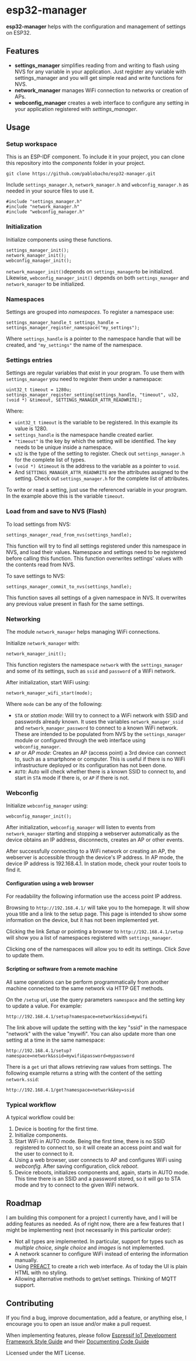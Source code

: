 # esp32-manager

**esp32-manager** helps with the configuration and management of settings on ESP32.

## Features

- **settings_manager** simplifies reading from and writing to flash using NVS for any variable in your application. Just register any variable with settings_manager and you will get simple read and write functions for NVS.
- **network_manager** manages WiFi connection to networks or creation of APs.
- **webconfig_manager** creates a web interface to configure any setting in your application registered with *settings_manager*.

## Usage

### Setup workspace

This is an ESP-IDF component. To include it in your project, you can clone this repository into the *components* folder in your project.

    git clone https://github.com/pablobacho/esp32-manager.git

Include `settings_manager.h`, `network_manager.h` and `webconfig_manager.h` as needed in your source files to use it.

    #include "settings_manager.h"
    #include "network_manager.h"
    #include "webconfig_manager.h"

### Initialization

Initialize components using these functions.

    settings_manager_init();
    network_manager_init();
    webconfig_manager_init();

`network_manager_init()`depends on `settings_manager`to be initialized. Likewise, `webconfig_manager_init()` depends on both `settings_manager` and `network_manager` to be initialized.

### Namespaces

Settings are grouped into *namespaces*. To register a namespace use:

    settings_manager_handle_t settings_handle = settings_manager_register_namespace("my_settings");

Where `settings_handle` is a pointer to the namespace handle that will be created, and `"my_settings"` the name of the namespace.

### Settings entries

Settings are regular variables that exist in your program. To use them with `settings_manager` you need to register them under a namespace:

    uint32_t timeout = 1280u;
    settings_manager_register_setting(settings_handle, "timeout", u32, (void *) &timeout, SETTINGS_MANAGER_ATTR_READWRITE);

Where:
- `uint32_t timeout` is the variable to be registered. In this example its value is 1280.
- `settings_handle` is the namespace handle created earlier.
- `"timeout"` is the key by which the setting will be identified. The key needs to be unique inside a namespace.
- `u32` is the type of the setting to register. Check out `settings_manager.h` for the complete list of types.
- `(void *) &timeout` is the address to the variable as a pointer to `void`.
- And `SETTINGS_MANAGER_ATTR_READWRITE` are the attributes assigned to the setting. Check out `settings_manager.h` for the complete list of attributes.

To write or read a setting, just use the referenced variable in your program. In the example above this is the variable `timeout`.

### Load from and save to NVS (Flash)

To load settings from NVS:

    settings_manager_read_from_nvs(settings_handle);

This function will try to find all settings registered under this namespace in NVS, and load their values. Namespace and settings need to be registered before calling this function. This function overwrites settings' values with the contents read from NVS.

To save settings to NVS:

    settings_manager_commit_to_nvs(settings_handle);

This function saves all settings of a given namespace in NVS. It overwrites any previous value present in flash for the same settings.

### Networking

The module `network_manager` helps managing WiFi connections.

Initialize `network_manager` with:

    network_manager_init();

This function registers the namespace `network` with the `settings_manager` and some of its settings, such as `ssid` and `password` of a WiFi network.

After initialization, start WiFi using:

    network_manager_wifi_start(mode);

Where `mode` can be any of the following:

- `STA` or *station mode*: Will try to connect to a WiFi network with SSID and passwords already known. It uses the variables `network_manager_ssid` and `network_manager_password` to connect to a known WiFi network. These are intended to be populated from NVS by the `settings_manager` module or configured through the web interface using `webconfig_manager`.
- `AP` or *AP mode*: Creates an AP (access point) a 3rd device can connect to, such as a smartphone or computer. This is useful if there is no WiFi infrastructure deployed or its configuration has not been done.
- `AUTO`: Auto will check whether there is a known SSID to connect to, and start in `STA` mode if there is, or `AP` if there is not.

### Webconfig

Initialize `webconfig_manager` using:

    webconfig_manager_init();

After initialization, `webconfig_manager` will listen to events from `network_manager` starting and stopping a webserver automatically as the device obtains an IP address, disconnects, creates an AP or other events.

After successfully connecting to a WiFi network or creating an AP, the webserver is accessible through the device's IP address. In AP mode, the device IP address is 192.168.4.1. In station mode, check your router tools to find it.

#### Configuration using a web browser

For readability the following information use the access point IP address.

Browsing to `http://192.168.4.1/` will take you to the homepage. It will show youa title and a link to the setup page. This page is intended to show some information on the device, but it has not been implemented yet.

Clicking the link *Setup* or pointing a browser to `http://192.168.4.1/setup` will show you a list of namespaces registered with `settings_manager`.

Clicking one of the namespaces will allow you to edit its settings. Click *Save* to update them.

#### Scripting or software from a remote machine

All same operations can be perform programmatically from another machine connected to the same network via HTTP GET methods.

On the `/setup` uri, use the query parameters `namespace` and the setting key to update a value. For example:

    http://192.168.4.1/setup?namespace=network&ssid=mywifi

The link above will update the setting with the key "ssid" in the namespace "network" with the value "mywifi". You can also update more than one setting at a time in the same namespace:

    http://192.168.4.1/setup?namespace=network&ssid=mywifi&password=mypassword

There is a `get` uri that allows retrieving raw values from settings. The following example returns a string with the content of the setting `network.ssid`:

    http://192.168.4.1/get?namespace=network&key=ssid

### Typical workflow

A typical workflow could be:

1. Device is booting for the first time.
2. Initialize components.
3. Start WiFi in AUTO mode. Being the first time, there is no SSID registered to connect to, so it will create an access point and wait for the user to connect to it.
4. Using a web browser, user connects to AP and configures WiFi using *webconfig*. After saving configuration, click *reboot*.
5. Device reboots, initializes components and, again, starts in AUTO mode. This time there is an SSID and a password stored, so it will go to STA mode and try to connect to the given WiFi network.

## Roadmap

I am building this component for a project I currently have, and I will be adding features as needed. As of right now, there are a few features that I might be implementing next (not necessarily in this particular order):

- Not all types are implemented. In particular, support for types such as *multiple choice*, *single choice* and *images* is not implemented.
- A network scanner to configure WiFi instead of entering the information manually.
- Using [PREACT](https://preactjs.com/) to create a rich web interface. As of today the UI is plain HTML with no styling.
- Allowing alternative methods to get/set settings. Thinking of MQTT support.

## Contributing

If you find a bug, improve documentation, add a feature, or anything else, I encourage you to open an issue and/or make a pull request.

When implementing features, please follow [Espressif IoT Development Framework Style Guide](https://docs.espressif.com/projects/esp-idf/en/latest/contribute/style-guide.html) and their [Documenting Code Guide](https://docs.espressif.com/projects/esp-idf/en/latest/contribute/documenting-code.html)

Licensed under the MIT License.